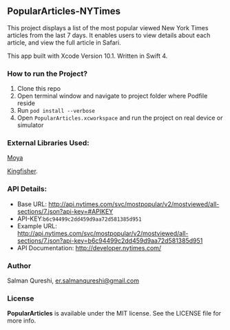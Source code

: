 ## PopularArticles-NYTimes

This project displays a list of the most popular viewed New York Times articles from the last 7 days. It enables users to view details about each article, and view the full article in Safari.

This app built with Xcode Version 10.1. Written in Swift 4.

### How to run the Project?

1. Clone this repo
2. Open terminal window and navigate to project folder where Podfile reside
3. Run `pod install --verbose`
4. Open `PopularArticles.xcworkspace` and run the project on real device or simulator

### External Libraries Used:
[Moya](https://github.com/Moya/Moya)

[Kingfisher](https://github.com/onevcat/Kingfisher).

### API Details:
* Base URL: http://api.nytimes.com/svc/mostpopular/v2/mostviewed/all-sections/7.json?api-key=#APIKEY
* API-KEY:`b6c94499c2dd459d9aa72d581385d951`
* Example URL: http://api.nytimes.com/svc/mostpopular/v2/mostviewed/all-sections/7.json?api-key=b6c94499c2dd459d9aa72d581385d951
* API Documentation: http://developer.nytimes.com/

### Author
Salman Qureshi, er.salmanqureshi@gmail.com

### License

**PopularArticles** is available under the MIT license. See the LICENSE file for more info.
